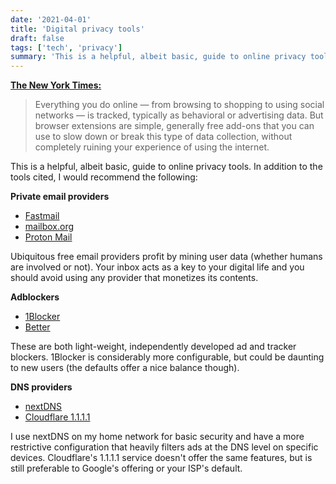 ```yaml
---
date: '2021-04-01'
title: 'Digital privacy tools'
draft: false
tags: ['tech', 'privacy']
summary: 'This is a helpful, albeit basic, guide to online privacy tools. In addition to the tools cited, I would recommend the following.'
---
```


**[The New York Times:](https://www.nytimes.com/2021/03/28/style/tools-protect-your-digital-privacy.html)**

> Everything you do online — from browsing to shopping to using social networks — is tracked, typically as behavioral or advertising data. But browser extensions are simple, generally free add-ons that you can use to slow down or break this type of data collection, without completely ruining your experience of using the internet.

This is a helpful, albeit basic, guide to online privacy tools.<!-- excerpt --> In addition to the tools cited, I would recommend the following:

**Private email providers**

-   [Fastmail](https://fastmail.com)
-   [mailbox.org](mailbox.org)
-   [Proton Mail](http://protonmail.com)

Ubiquitous free email providers profit by mining user data (whether humans are involved or not). Your inbox acts as a key to your digital life and you should avoid using any provider that monetizes its contents.

**Adblockers**

-   [1Blocker](https://1blocker.com)
-   [Better](https://better.fyi)

These are both light-weight, independently developed ad and tracker blockers. 1Blocker is considerably more configurable, but could be daunting to new users (the defaults offer a nice balance though).

**DNS providers**

-   [nextDNS](https://nextdns.io)
-   [Cloudflare 1.1.1.1](https://www.cloudflare.com/learning/dns/what-is-1.1.1.1)

I use nextDNS on my home network for basic security and have a more restrictive configuration that heavily filters ads at the DNS level on specific devices. Cloudflare's 1.1.1.1 service doesn't offer the same features, but is still preferable to Google's offering or your ISP's default.

